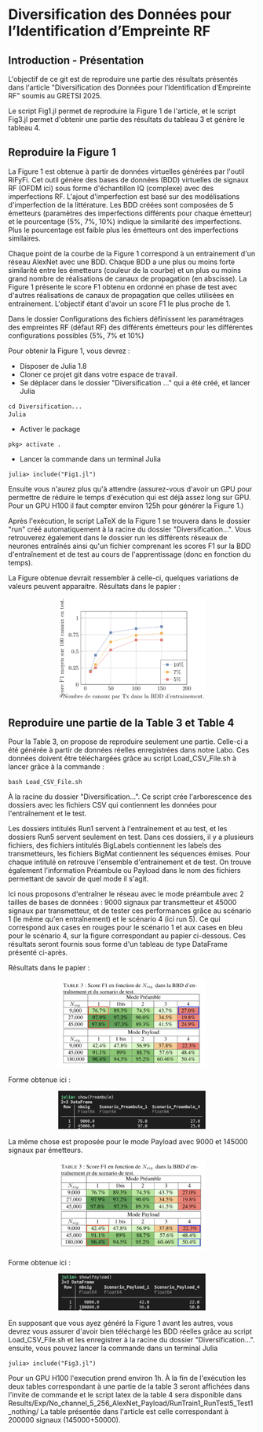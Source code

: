 # Diversification des Données pour l’Identification d’Empreinte RF

## Introduction - Présentation 
L'objectif de ce git est de reproduire une partie des résultats présentés dans l'article "Diversification des Données pour l’Identification d’Empreinte RF" soumis au GRETSI 2025. 

Le script Fig1.jl permet de reproduire la Figure 1 de l'article, et le script Fig3.jl permet d'obtenir une partie des résultats du tableau 3 et génère le tableau 4.

## Reproduire la Figure 1
La Figure 1 est obtenue à partir de données virtuelles générées par l'outil RiFyFi. Cet outil génère des bases de données (BDD) virtuelles de signaux RF (OFDM ici) sous forme d'échantillon IQ (complexe) avec des imperfections RF. L'ajout d'imperfection est basé sur des modélisations d'imperfection de la littérature. Les BDD créées sont composées de 5 émetteurs (paramètres des imperfections différents pour chaque émetteur) et le pourcentage (5\%, 7\%, 10\%) indique la similarité des imperfections. Plus le pourcentage est faible plus les émetteurs ont des imperfections similaires.

Chaque point de la courbe de la Figure 1 correspond à un entrainement d'un réseau AlexNet avec une BDD. Chaque BDD a une plus ou moins forte similarité entre les émetteurs (couleur de la courbe) et un plus ou moins grand nombre de réalisations de canaux de propagation (en abscisse). La Figure 1 présente le score F1 obtenu en ordonné en phase de test avec d'autres réalisations de canaux de propagation que celles utilisées en entrainement. L'objectif étant d'avoir un score F1 le plus proche de 1.

Dans le dossier Configurations des fichiers définissent les paramétrages des empreintes RF (défaut RF) des différents émetteurs pour les différentes configurations possibles (5\%, 7\% et 10\%)

Pour obtenir la Figure 1, vous devrez :
- Disposer de Julia 1.8 
- Cloner ce projet git dans votre espace de travail. 
- Se déplacer dans le dossier "Diversification ..." qui a été créé, et lancer Julia 
```
cd Diversification... 
Julia 
```
- Activer le package 
```pkg
pkg> activate .
```
- Lancer la commande dans un terminal Julia 
```
julia> include("Fig1.jl")
```

Ensuite vous n'aurez plus qu'à attendre (assurez-vous d'avoir un GPU pour permettre de réduire le temps d'exécution qui est déjà assez long sur GPU. Pour un GPU H100 il faut compter environ 125h pour générer la Figure 1.)

Après l'exécution, le script LaTeX de la Figure 1 se trouvera dans le dossier "run" créé automatiquement à la racine du dossier "Diversification...". Vous retrouverez également dans le dossier run les différents réseaux de neurones entraînés ainsi qu'un fichier comprenant les scores F1 sur la BDD d'entraînement et de test au cours de l'apprentissage (donc en fonction du temps).

La Figure obtenue devrait ressembler à celle-ci, quelques variations de valeurs peuvent apparaitre.
Résultats dans le papier :
<div align="center">
  <img src="Image/Fig1.png" alt="Makie.jl" width="300">
</div>


## Reproduire une partie de la Table 3 et Table 4

Pour la Table 3, on propose de reproduire seulement une partie. 
Celle-ci a été générée à partir de données réelles enregistrées dans notre Labo. Ces données doivent être téléchargées grâce au script Load_CSV_File.sh à lancer grâce à la commande : 
```
bash Load_CSV_File.sh 
```
À la racine du dossier "Diversification...". Ce script crée l'arborescence des dossiers avec les fichiers CSV qui contiennent les données pour l'entraînement et le test.

Les dossiers intitulés Run1 servent à l'entraînement et au test, et les dossiers Run5 servent seulement en test.
Dans ces dossiers, il y a plusieurs fichiers, des fichiers intitulés BigLabels contiennent les labels des transmetteurs, les fichiers BigMat contiennent les séquences émises. Pour chaque intitulé on retrouve l'ensemble d'entrainement et de test. On trouve également l'information Préambule ou Payload dans le nom des fichiers permettant de savoir de quel mode il s'agit. 


Ici nous proposons d'entraîner le réseau avec le mode préambule avec 2 tailles de bases de données : 9000 signaux par transmetteur et 45000 signaux par transmetteur, et de tester ces performances grâce au scénario 1 (le même qu'en entraînement) et le scénario 4 (ici run 5).
Ce qui correspond aux cases en rouges pour le scénario 1 et aux cases en bleu pour le scénario 4, sur la figure correspondant au papier ci-dessous. Ces résultats seront fournis sous forme d'un tableau de type DataFrame présenté ci-après.

Résultats dans le papier :
<div align="center">
  <img src="Image/Img.png" alt="Makie.jl" width="300">
</div>

Forme obtenue ici :
<div align="center">
  <img src="Image/R_preambule.png" alt="Makie.jl" width="300">
</div> 



La même chose est proposée pour le mode Payload avec 9000 et 145000 signaux par émetteurs.

<div align="center">
  <img src="Image/Payload.png" alt="Makie.jl" width="300">
</div>

Forme obtenue ici :
<div align="center">
  <img src="Image/R_payload.png" alt="Makie.jl" width="300">
</div> 

En supposant que vous ayez généré la Figure 1 avant les autres, vous devrez vous assurer d'avoir bien téléchargé les BDD réelles grâce au script Load_CSV_File.sh et les enregistrer à la racine du dossier "Diversification...". ensuite, vous pouvez lancer la commande dans un terminal Julia
```
julia> include("Fig3.jl")
```
Pour un GPU H100 l'execution prend environ 1h.
À la fin de l'exécution les deux tables correspondant à une partie de la table 3 seront affichées dans l'invite de commande et le script latex de la table 4 sera disponible dans Results/Exp/No_channel_5_256_AlexNet_Payload/RunTrain1_RunTest5_Test1_nothing/ 
La table présentée dans l'article est celle correspondant à 200000 signaux (145000+50000).




